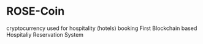 # ROSE-Coin
cryptocurrency used for hospitality (hotels) booking
First Blockchain based Hospitaliy Reservation System
